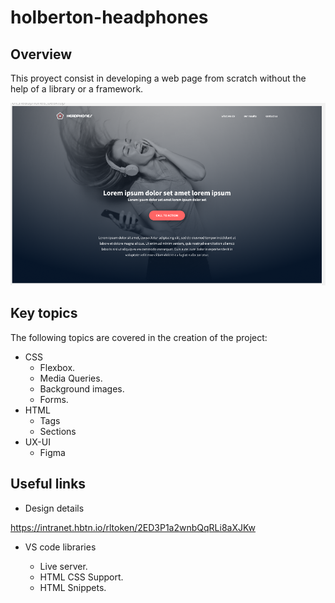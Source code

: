 # holberton-headphones

## Overview

This proyect consist in developing a web page from scratch without the help of a library or a framework.

![App Screenshot](./images/Header.png)

## Key topics

The following topics are covered in the
creation of the project:

- CSS
  - Flexbox.
  - Media Queries.
  - Background images.
  - Forms.
- HTML
  - Tags
  - Sections
- UX-UI
  - Figma

## Useful links

- Design details

https://intranet.hbtn.io/rltoken/2ED3P1a2wnbQqRLi8aXJKw

- VS code libraries

  - Live server.
  - HTML CSS Support.
  - HTML Snippets.
